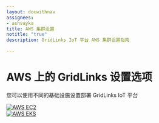 ```yaml
---
layout: docwithnav
assignees:
- ashvayka
title: AWS 集群设置
notitle: "true"
description: GridLinks IoT 平台 AWS 集群设置指南

---
```


<div class="installation-options">
    <div class="install-options-header">
       <div class="install-options-hero">
          <div class="container">
            <div class="install-options-hero-content">
                <h1>AWS 上的 GridLinks 设置选项</h1>
                <div class="install-options-description">
                    <p>
                        您可以使用不同的基础设施设置部署 GridLinks IoT 平台
                    </p>
                </div>
            </div>
            <div class="deployment-container one-line-deployment-container">
                <div class="deployment-div">
                    <div class="container">
                        <div class="deployment-section deployment-on-premise active" id="onPremise">
                           <div class="deployment-cards">
                                <div class="deployment-cards-container">
                                    <div class="deployment-card-block">
                                       <a href="/docs/user-guide/install/cluster/aws-self-hosted-setup/">
                                           <span>
                                               <div class="deployment-logo">
                                                   <img width="" src="/images/install/cloud/amazon_ec2.svg" title="使用 AWS EC2 实例的自助设置" alt="AWS EC2">
                                                </div>
                                           </span>
                                       </a>
                                   </div>
                                   <div class="deployment-card-block">
                                       <a href="/docs/user-guide/install/cluster/aws-eks-setup/">
                                           <span>
                                               <div class="deployment-logo">
                                                   <img width="" src="/images/install/cloud/eks.svg" title="在 AWS EKS 上使用 Kubernetes 设置 GridLinks" alt="AWS EKS">
                                                </div>
                                           </span>
                                       </a>
                                   </div>
                              </div>
                            </div>
                        </div>
                    </div>
                </div>
            </div>
          </div>
       </div>
    </div>
</div>